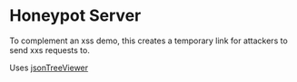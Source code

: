 # Honeypot Server

To complement an xss demo, this creates a temporary link for attackers to send xxs requests to.

Uses [jsonTreeViewer](https://github.com/summerstyle/jsonTreeViewer)